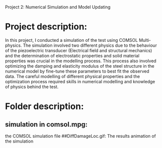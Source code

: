 Project 2: Numerical Simulation and Model Updating
# Project description:
In this project, I conducted a simulation of the test using COMSOL Multi-physics.
The simulation involved two different physics due to the behaviour of the 
piezoelectric transducer (Electrical field and structural mechanics) and the
determination of electrostatic properties and solid material properties was 
crucial in the modelling process. This process also involved optimizing the 
damping and elasticity modulus of the steel structure in the numerical model 
by fine-tune these parameters to best fit the observed data. The careful 
modelling of different physical properties and the optimization process required
skills in numerical modelling and knowledge of physics behind the test.
# Folder description:
## simulation in comsol.mpg:
the COMSOL simulation file
##DiffDamageLoc.gif:
The results animation of the simulation

  
